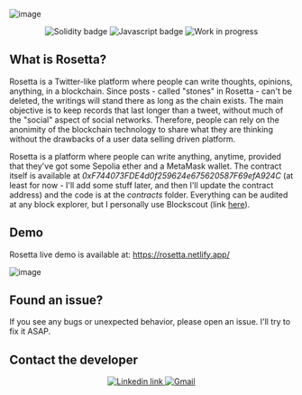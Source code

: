![image](https://github.com/Lionel-Rocha/Rosetta/assets/111009073/18f53fc0-9a48-4bd6-91f1-6d1c2428dc64)

<div class="badges" align="center">
<img src="https://img.shields.io/badge/Solidity-2b247c?style=for-the-badge&logo=solidity&logoColor=white" alt="Solidity badge"/>
<img src="https://img.shields.io/badge/Javascript-efd81d?style=for-the-badge&logo=javascript&logoColor=black" alt="Javascript badge"/>
<img src="https://img.shields.io/badge/work_in-progress-C86B21?style=for-the-badge" alt="Work in progress"/>
</div>

## What is Rosetta?

Rosetta is a Twitter-like platform where people can write thoughts, opinions, anything, in a blockchain. Since posts - called "stones" in Rosetta - can't be deleted, the writings will stand there as long as the chain exists. The main objective is to keep records that last longer than a tweet, without much of the "social" aspect of social networks. Therefore, people can rely on the anonimity of the blockchain technology to share what they are thinking without the drawbacks of a user data selling driven platform.

Rosetta is a platform where people can write anything, anytime, provided that they've got some Sepolia ether and a MetaMask wallet. The contract itself is available at *0xF744073FDE4d0f259624e675620587F69efA924C* (at least for now - I'll add some stuff later, and then I'll update the contract address) and the code is at the *contracts* folder. Everything can be audited at any block explorer, but I personally use Blockscout (link [here](https://eth-sepolia.blockscout.com/address/0xF744073FDE4d0f259624e675620587F69efA924C)).

## Demo
Rosetta live demo is available at: https://rosetta.netlify.app/

![image](https://github.com/Lionel-Rocha/Rosetta/assets/111009073/e351b9d3-682a-4bee-9361-d98c1cacac3c)

## Found an issue?
If you see any bugs or unexpected behavior, please open an issue. I'll try to fix it ASAP.

## Contact the developer

<div align="center">
<a href="https://www.linkedin.com/in/lionel-rocha-578832208">
<img src="https://img.shields.io/badge/LinkedIn-blue?style=for-the-badge&logo=linkedin" alt="Linkedin link"/>
</a>


<a href="mailto:lionel.rocha.alves@gmail.com">
<img src="https://img.shields.io/badge/Email-FF0000?style=for-the-badge&logo=gmail&logoColor=white" alt="Gmail"/>
</a>
</div
